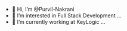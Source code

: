 - 👋 Hi, I’m @Purvil-Nakrani
- 👀 I’m interested in Full Stack Development ...
- 🌱 I’m currently working at KeyLogic ...

<!---
Purvil-Nakrani/Purvil-Nakrani is a ✨ special ✨ repository because its `README.md` (this file) appears on your GitHub profile.
You can click the Preview link to take a look at your changes.
--->
